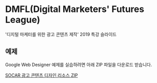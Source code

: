 # DMFL(Digital Marketers' Futures League)
'디지털 마케터를 위한 광고 콘텐츠 제작' 2019 특강 슬라이드

## 예제

Google Web Designer 예제를 실습하려면 아래 ZIP 파일을 다운로드 받습니다.

[SOCAR 광고 콘텐츠 디자인 리소스 ZIP](https://github.com/yamoo9/DMFL/raw/master/SOCAR__design-resource.zip)
